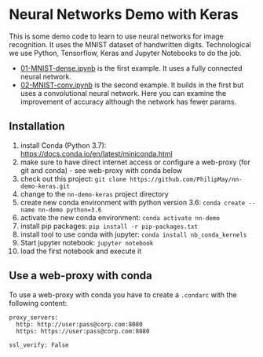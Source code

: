 # Neural Networks Demo with Keras
This is some demo code to learn to use neural networks for image recognition. It uses the MNIST dataset of handwritten digits. Technological we use Python, Tensorflow, Keras and Jupyter Notebooks to do the job.

- [01-MNIST-dense.ipynb](https://github.com/t-systems-on-site-services-gmbh/nn-demo-keras/blob/master/01-MNIST-dense.ipynb) is the first example. It uses a fully connected neural network.
- [02-MNIST-conv.ipynb](https://github.com/t-systems-on-site-services-gmbh/nn-demo-keras/blob/master/02-MNIST-conv.ipynb) is the second example. It builds in the first but uses a convolutional neural network. Here you can examine the improvement of accuracy although the network has fewer params.

## Installation
1. install Conda (Python 3.7): https://docs.conda.io/en/latest/miniconda.html
2. make sure to have direct internet access or configure a web-proxy (for git and conda) - see web-proxy with conda below
3. check out this project: `git clone https://github.com/PhilipMay/nn-demo-keras.git`
4. change to the `nn-demo-keras` project directory
5. create new conda environment with python version 3.6: `conda create --name nn-demo python=3.6`
6. activate the new conda environment: `conda activate nn-demo`
7. install pip packages: `pip install -r pip-packages.txt`
8. install tool to use conda with jupyter: `conda install nb_conda_kernels`
9. Start jupyter notebook: `jupyter notebook`
10. load the first notebook and execute it

## Use a web-proxy with conda
To use a web-proxy with conda you have to create a `.condarc` with the following content:

```
proxy_servers:
  http: http://user:pass@corp.com:8080
  https: https://user:pass@corp.com:8080

ssl_verify: False
```
